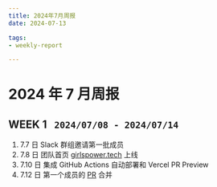 ```yaml
---
title: 2024年7月周报
date: 2024-07-13

tags:
- weekly-report

---
```


# 2024 年 7 月周报

## WEEK 1 &nbsp; `2024/07/08 - 2024/07/14`

1. 7.7 日 Slack 群组邀请第一批成员
2. 7.8 日 团队首页 [girlspower.tech](https://girlspower.tech) 上线
3. 7.10 日 集成 GitHub Actions 自动部署和 Vercel PR Preview
4. 7.12 日 第一个成员的 [PR](https://github.com/girlspowertech/girlspowertech.github.io/pull/2/) 合并